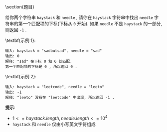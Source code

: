 \section{题目}

给你两个字符串 `haystack` 和 `needle` , 请你在 `haystack` 字符串中找出 `needle` 字符串的第一个匹配项的下标(下标从 `0` 开始). 如果 `needle` 不是 `haystack` 的一部分, 则返回 `-1` . 

\textbf{示例 1}: 

```
输入: haystack = "sadbutsad", needle = "sad"
输出: 0
解释: "sad" 在下标 0 和 6 处匹配. 
第一个匹配项的下标是 0 , 所以返回 0 . 
```

\textbf{示例 2}: 

```
输入: haystack = "leetcode", needle = "leeto"
输出: -1
解释: "leeto" 没有在 "leetcode" 中出现, 所以返回 -1 . 
```

**提示**: 

- $1 <= haystack.length, needle.length <= 10^4$
- `haystack` 和 `needle` 仅由小写英文字符组成